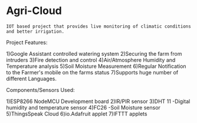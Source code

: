 # Agri-Cloud

    IOT based project that provides live monitoring of climatic conditions and better irrigation.
    
    
Project Features:

1)Google Assistant controlled watering system
2)Securing the farm from intruders
3)Fire detection and control
4)Air/Atmosphere Humidity and Temperature analysis
5)Soil Moisture Measurement
6)Regular Notification to the Farmer's mobile on the farms status
7)Supports huge number of different Languages.


Components/Sensors Used:

1)ESP8266 NodeMCU Development board
2)IR/PIR sensor
3)DHT 11 -Digital humidity and temperature sensor
4)FC26 -Soil Moisture sensor
5)ThingsSpeak Cloud
6)io.Adafruit applet
7)IFTTT applets
